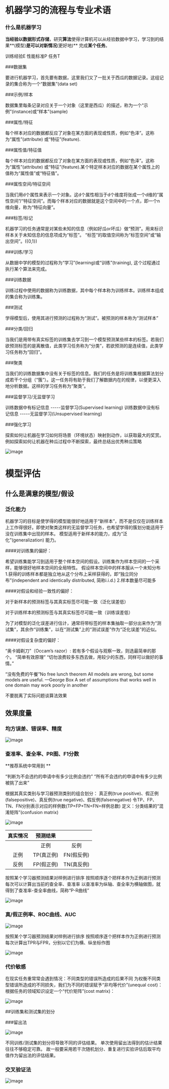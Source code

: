 # 机器学习的流程与专业术语

### 什么是机器学习

**当经验以数据形式存储**，研究**算法**使得计算机可以从经验数据中学习，学习到的结果**(模型)**是可以对新情况**(更好地)** 完成**某个任务**。

训练经验E   性能标准P    任务T

###数据集

要进行机器学习，首先要有数据，这里我们又了一批关于西瓜的数据记录。这组记录的集合称为一个“数据集”(data set)

###示例/样本

数据集里每条记录对应关于一个对象（这里是西瓜）的描述，称为一个“示例”(instance)或“样本”(sample)

###属性/特征

每个样本对应的数据都反应了对象在某方面的表现或性质，例如“色泽”。这称为“属性”(attribute) 或“特征”(feature).

###属性值/特征值

每个样本对应的数据都反应了对象在某方面的表现或性质，例如“色泽”。这称为“属性”(attribute) 或“特征”(feature).某个特定样本对应的数据在某个属性上的值称为“属性值”或“特征值”。

###属性空间/特征空间

当我们用d个属性来表示一个对象。这d个属性相当于d个维度将张成一个d维的“属性空间”/“特征空间”。而每个样本对应的数据就是这个空间中的一个点，即一个n维向量，称为“特征向量”。

###标签/标记

机器学习的任务通常是对某些未知的信息（例如好瓜or坏瓜）做“预测”。用来标识样本关于未知信息的信息项成为“标签”。
“标签”的取值空间称为“标签空间”或“输出空间”。({0,1})

###训练/学习

从数据中学的模型的过程称为“学习”(learning)或“训练”(training), 这个过程通过执行某个算法来完成。

###训练数据

训练过程中使用的数据称为训练数据，其中每个样本称为训练样本。训练样本组成的集合称为训练集。

###测试

学得模型后，使用其进行预测的过程称为“测试”。被预测的样本称为“测试样本”

###分类/回归

当我们是用带有真实标签的训练集去学习到一个模型预测某些样本的标签。若我们欲预测标签的是离散值，此类学习任务称为“分类”，若欲预测的是连续值，此类学习任务称为“回归”。

###聚类

当我们的训练数据集中没有关于标签的信息。我们的任务是将训练集根据算法划分成若干个分组（“簇”）。这一任务将有助于我们了解数据内在的规律，以便更深入地分析数据。这样的学习任务称为“聚类”。

###监督学习/无监督学习

训练数据中有标记信息
-----监督学习(Supervised learning)
训练数据中没有标记信息
-----无监督学习(Unsupervised learning)

###强化学习

探索如何让机器在学习如何将场景（环境状态）映射到动作，以获取最大的奖赏。
例如探索如何让机器在种瓜过程中不断探索，最终总结出优秀种瓜策略

![image](https://github.com/LinglingGreat/Quote/blob/master/img/ML/ml1.png)

# 模型评估

## 什么是满意的模型/假设

### 泛化能力

机器学习的目标是使学得的模型能很好地适用于“新样本”，而不是仅仅在训练样本上工作得很好。即使对聚类这样的无监督学习任务，也希望学得的簇划分能适用于没在训练集中出现的样本。
模型适用于新样本的能力，成为“泛化”(generalization) 能力。

####对训练集的偏好：

希望训练集能学习到适用于整个样本空间的假设。训练集作为样本空间的一个采样，能够很好地样本空间的全局特性。
假设样本空间中的样本服从一个未知分布
1.获得的训练样本都是独立地从这个分布上采样获得的，即“独立同分布”(independent and identically distributed, 简称i.i.d.)
2.样本数量尽可能多

####对假设和经验一致性的偏好：

对于新样本的预测标签与其真实标签尽可能一致（泛化误差低）

对于训练样本的预测标签与其真实标签尽可能一致（训练误差低）

为了对模型的泛化误差进行估计，通常将带标签的样本集抽取一部分出来作为“测试集”，其余作“训练集”，以在“测试集”上的“测试误差”作为“泛化误差”的近似。

####对假设复杂度的偏好：

“奥卡姆剃刀”（Occam’s razor）:
若有多个假设与观察一致，则选最简单的那个。
“简单有效原理”
“切勿浪费较多东西去做，用较少的东西，同样可以做好的事情。”

“没有免费的午餐”No free lunch theorem
All models are wrong, but some models are useful. —George Box
A set of assumptions that works well in one domain may work poorly in another

不要脱离了实际问题谈算法效果

## 效果度量

### 均方误差、错误率、精度

![image](https://github.com/LinglingGreat/Quote/blob/master/img/ML/ml2.png)

### 查准率、查全率、PR图、F1分数

**推荐系统中常用到 **

“判断为不会违约的申请中有多少比例会违约”
“所有不会违约的申请中有多少比例被挑了出来”

根据其真实类别与学习器预测类别的组合划分：
真正例(true positive)、假正例(falsepositive)、真反例(true negative)、假反例(falsenegative)
令TP、FP、TN、FN分别表示对应的样例数(TP+FP+TN+FN=样例总数)
定义：分类结果的“混淆矩阵”(confusion matrix)

![image](https://github.com/LinglingGreat/Quote/blob/master/img/ML/ml3.png)

| 真实情况 |  预测结果  |            |
| :------: | :--------: | :--------: |
|          |    正例    |    反例    |
|   正例   | TP(真正例) | FN(假反例) |
|   反例   | FP(假正例) | TN(真反例) |

按照某个学习器预测结果对样例进行排序
按照顺序逐个把样本作为正例进行预测
每次可以计算出当前的查全率、查准率
以查准率为纵轴、查全率为横轴做图，就得到了查准率-查全率曲线，简称“P-R曲线”

![image](https://github.com/LinglingGreat/Quote/blob/master/img/ML/ml4.png)

### 真/假正例率、ROC曲线、AUC

![image](https://github.com/LinglingGreat/Quote/blob/master/img/ML/ml5.png)

按照某个学习器预测结果对样例进行排序
按照顺序逐个把样本作为正例进行预测
每次计算出TPR与FPR，分别以它们为横、纵坐标作图

![image](https://github.com/LinglingGreat/Quote/blob/master/img/ML/ml6.png)

### 代价敏感

在现实任务重常常会遇到情况：不同类型的错误所造成的后果不同
为权衡不同类型错误所造成的不同损失，我们为不同的错误赋予“非均等代价”(unequal cost)：
根据任务的领域知识设定一个“代价矩阵”(cost matrix)：

![image](https://github.com/LinglingGreat/Quote/blob/master/img/ML/ml7.png)

##训练集和测试集的划分

###留出法

![image](https://github.com/LinglingGreat/Quote/blob/master/img/ML/ml8.png)

不同训练/测试集的划分将导致不同的评估结果。
单次使用留出法得到的估计结果往往不够稳定可靠。
故一般要采用若干次随机划分、重复进行实验评估后取平均值作为留出法的评估结果。

### 交叉验证法

![image](https://github.com/LinglingGreat/Quote/blob/master/img/ML/ml9.png)



